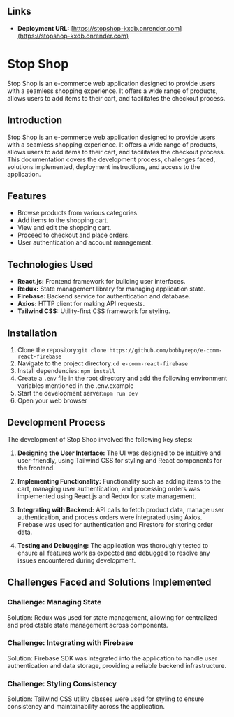 ## Links
- **Deployment URL:** [https://stopshop-kxdb.onrender.com](https://stopshop-kxdb.onrender.com)

# Stop Shop

Stop Shop is an e-commerce web application designed to provide users with a seamless shopping experience. It offers a wide range of products, allows users to add items to their cart, and facilitates the checkout process.

## Introduction

Stop Shop is an e-commerce web application designed to provide users with a seamless shopping experience. It offers a wide range of products, allows users to add items to their cart, and facilitates the checkout process. This documentation covers the development process, challenges faced, solutions implemented, deployment instructions, and access to the application.

## Features

- Browse products from various categories.
- Add items to the shopping cart.
- View and edit the shopping cart.
- Proceed to checkout and place orders.
- User authentication and account management.

## Technologies Used

- **React.js:** Frontend framework for building user interfaces.
- **Redux:** State management library for managing application state.
- **Firebase:** Backend service for authentication and database.
- **Axios:** HTTP client for making API requests.
- **Tailwind CSS:** Utility-first CSS framework for styling.

  
## Installation

1. Clone the repository:`git clone https://github.com/bobbyrepo/e-comm-react-firebase`
2.  Navigate to the project directory:`cd e-comm-react-firebase`
3.  Install dependencies: `npm install`
4. Create a `.env` file in the root directory and add the following environment variables mentioned in the .env.example
5. Start the development server:`npm run dev`
6. Open your web browser


## Development Process

The development of Stop Shop involved the following key steps:

1. **Designing the User Interface:** The UI was designed to be intuitive and user-friendly, using Tailwind CSS for styling and React components for the frontend.

2. **Implementing Functionality:** Functionality such as adding items to the cart, managing user authentication, and processing orders was implemented using React.js and Redux for state management.

3. **Integrating with Backend:** API calls to fetch product data, manage user authentication, and process orders were integrated using Axios. Firebase was used for authentication and Firestore for storing order data.

4. **Testing and Debugging:** The application was thoroughly tested to ensure all features work as expected and debugged to resolve any issues encountered during development.

## Challenges Faced and Solutions Implemented

### Challenge: Managing State
Solution: Redux was used for state management, allowing for centralized and predictable state management across components.

### Challenge: Integrating with Firebase
Solution: Firebase SDK was integrated into the application to handle user authentication and data storage, providing a reliable backend infrastructure.

### Challenge: Styling Consistency
Solution: Tailwind CSS utility classes were used for styling to ensure consistency and maintainability across the application.


